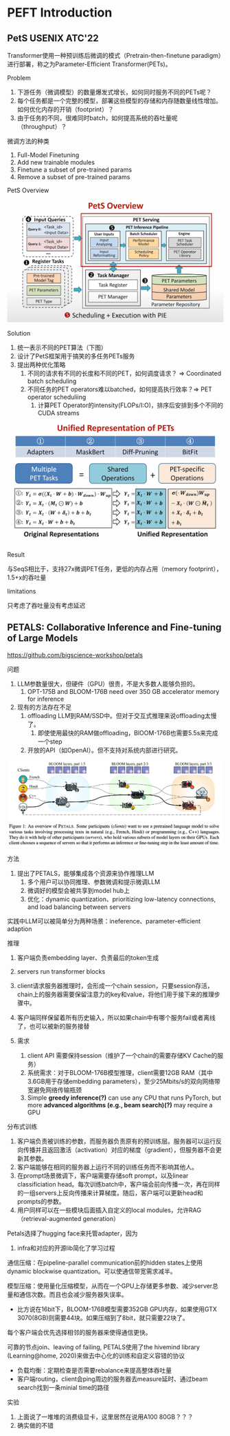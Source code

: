 

# PEFT Introduction

## PetS USENIX ATC'22

Transformer使用一种预训练后微调的模式（Pretrain-then-finetune paradigm）进行部署，称之为Parameter-Efficient Transformer(PETs)。

Problem

1. 下游任务（微调模型）的数量爆发式增长，如何同时服务不同的PETs呢？
2. 每个任务都是一个完整的模型，部署这些模型的存储和内存随数量线性增加。如何优化内存的开销（footprint）？
3. 由于任务的不同，很难同时batch，如何提高系统的吞吐量呢（throughput）？



微调方法的种类

1. Full-Model Finetuning
2. Add new trainable modules
3. Finetune a subset of pre-trained params
4. Remove a subset of pre-trained params

PetS Overview

![image-20241208195522490](./20241208-pets.assets/image-20241208195522490.png)

Solution

1. 统一表示不同的PET算法（下图）
2. 设计了PetS框架用于搞笑的多任务PETs服务
3. 提出两种优化策略
   1. 不同的请求有不同的长度和不同的PET，如何调度请求？ => Coordinated batch scheduling
   2. 不同任务的PET operators难以batched，如何提高执行效率？=> PET operator scheduliing
      1. 计算PET Operator的intensity(FLOPs/I:O)，排序后安排到多个不同的CUDA streams

![image-20241208203523349](./20241208-pets.assets/image-20241208203523349.png)

Result

与SeqS相比于，支持27x微调PET任务，更低的内存占用（memory footprint），1.5+x的吞吐量

limitations

只考虑了吞吐量没有考虑延迟

## PETALS: Collaborative Inference and Fine-tuning of Large Models

https://github.com/bigscience-workshop/petals

问题

1. LLM参数量很大，但硬件（GPU）很贵，不是大多数人能够负担的。
   1. OPT-175B and BLOOM-176B need over 350 GB accelerator memory for inference
2. 现有的方法存在不足
   1. offloading LLM到RAM/SSD中。但对于交互式推理来说offloading太慢了。
      1. 即使使用最快的RAM做offloading，BlOOM-176B也需要5.5s来完成一个step
   2. 开放的API（如OpenAI）。但不支持对系统内部进行研究。

![image-20241208213058871](./20241208-pets.assets/image-20241208213058871.png)

方法

1. 提出了PETALS，能够集成各个资源来协作推理LLM
   1. 多个用户可以协同推理、参数微调和提示微调LLM
   2. 微调好的模型会被共享到model hub上
   3. 优化：dynamic quantization、prioritizing low-latency connections, and load balancing between servers

实践中LLM可以被简单分为两种场景：ineference、parameter-efficient adaption

推理

1. 客户端负责embedding layer、负责最后的token生成

2. servers run transformer blocks

3. client请求服务器推理时，会形成一个chain session，只要session存活，chain上的服务器需要保留注意力的key和value，将他们用于接下来的推理步骤中。

4. 客户端同样保留着所有历史输入，所以如果chain中有哪个服务fail或者离线了，也可以被新的服务接替

5. 需求

   1. client API 需要保持session（维护了一个chain的需要存储KV Cache的服务）
   2. 系统需求：对于BLOOM-176B模型推理，client需要12GB RAM（其中3.6GB用于存储embedding parameters），至少25Mbits/s的双向网络带宽避免网络传输瓶颈
   3. Simple **greedy inference(?)** can use any CPU that runs PyTorch, but more **advanced algorithms (e.g., beam search)(?)** may require a GPU

分布式训练

1. 客户端负责被训练的参数，而服务器负责原有的预训练层。服务器可以运行反向传播并且返回激活（activation）对应的梯度（gradient），但服务器不会更新其参数。
2. 客户端能够在相同的服务器上运行不同的训练任务而不影响其他人。
3. 在prompt场景微调下，客户端需要存储soft prompt，以及linear classificiation head。每次训练batch中，客户端会前向传播一次，再在同样的一组servers上反向传播来计算梯度。随后，客户端可以更新head和prompts的参数。
4. 用户同样可以在一些模块后面插入自定义的local modules，允许RAG（retrieval-augmented generation）

Petals选择了hugging face来托管adapter，因为

1. infra和对应的开源lib简化了学习过程

通信压缩：在pipeline-parallel communication前的hidden states上使用dynamic blockwise quantization。可以使通信带宽需求减半。

模型压缩：使用量化压缩模型，从而在一个GPU上存储更多参数、减少server总量和通信次数。而且也会减少服务器失误率。

- 比方说在16bit下，BLOOM-176B模型需要352GB GPU内存，如果使用GTX 3070(8GB)则需要44块。如果压缩到了8bit，就只需要22块了。

每个客户端会优先选择相邻的服务器来使得通信更快。



可靠的节点join、leaving of failing, PETALS使用了the hivemind library (Learning@home, 2020)来做去中心化的训练和自定义容错的协议

- 负载均衡：定期检查是否需要rebalance来提高整体吞吐量
- 客户端routing，client会ping周边的服务器去measure延时、通过beam search找到一条minial time的路径



实验

1. 上面说了一堆堆的消费级显卡，这里居然在说用A100 80GB？？？
2. 确实做的不错





   

